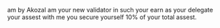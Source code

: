 am by Akozal
am your new validator 
in such your earn as your delegate your assest with me 
you secure yourself 10% of your total assest.
